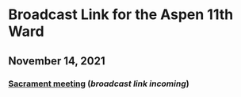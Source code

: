 # Broadcast Link for the Aspen 11th Ward

## November 14, 2021
### [Sacrament meeting](https://tbd) (*broadcast link incoming*)

